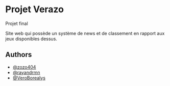 # Projet Verazo

Projet final

Site web qui possède un système de news et de classement en rapport aux jeux disponibles dessus.
## Authors

- [@zozo404](https://github.com/zozo404)
- [@rayandrmn](https://github.com/rayandrmn)
- [@VeroBorealys](https://github.com/VeroBorealys)
